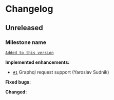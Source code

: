 # Changelog

## Unreleased

### Milestone name

[`Added to this version`](https://github.com/yaroslavsudnik/github-graphql-client-android/compare/v0.0.0...v0.1.0-dev13)

**Implemented enhancements:**
- [`#1`](https://github.com/yaroslavsudnik/github-graphql-client-android/issues/1) Graphql request support (Yaroslav Sudnik)


**Fixed bugs:**


**Changed:**

